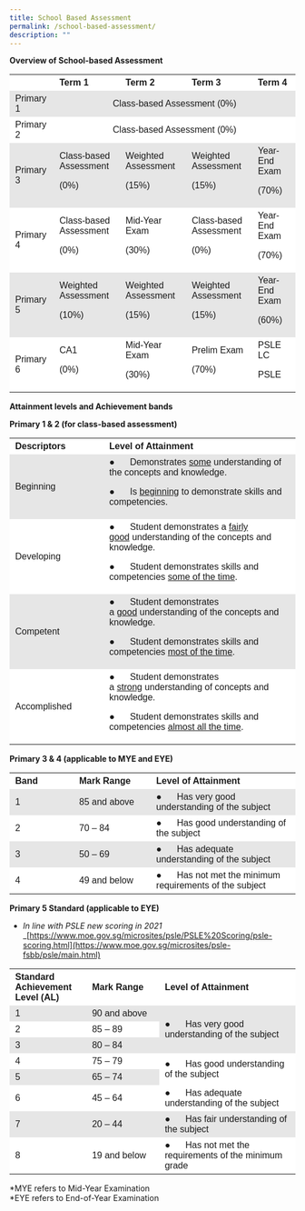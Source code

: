 ```yaml
---
title: School Based Assessment
permalink: /school-based-assessment/
description: ""
---
```



**Overview of School-based Assessment**

<table width="0" style="box-sizing: inherit; border-collapse: collapse; border-spacing: 0px; max-width: 100%;"><tbody style="box-sizing: inherit;"><tr style="box-sizing: inherit; background: rgb(255, 255, 255);"><td width="87" style="box-sizing: inherit; padding: 5px 10px;"></td><td width="191" style="box-sizing: inherit; padding: 5px 10px;"><span style="box-sizing: inherit; font-family: tahoma, arial, helvetica, sans-serif;"><strong style="box-sizing: inherit; font-weight: bold;">Term 1</strong></span></td><td width="191" style="box-sizing: inherit; padding: 5px 10px;"><span style="box-sizing: inherit; font-family: tahoma, arial, helvetica, sans-serif;"><strong style="box-sizing: inherit; font-weight: bold;">Term 2</strong></span></td><td width="191" style="box-sizing: inherit; padding: 5px 10px;"><span style="box-sizing: inherit; font-family: tahoma, arial, helvetica, sans-serif;"><strong style="box-sizing: inherit; font-weight: bold;">Term 3</strong></span></td><td width="191" style="box-sizing: inherit; padding: 5px 10px;"><span style="box-sizing: inherit; font-family: tahoma, arial, helvetica, sans-serif;"><strong style="box-sizing: inherit; font-weight: bold;">Term 4</strong></span></td></tr><tr style="box-sizing: inherit; background: rgb(230, 230, 230);"><td width="87" style="box-sizing: inherit; padding: 5px 10px;"><span style="box-sizing: inherit; font-family: tahoma, arial, helvetica, sans-serif;">Primary 1</span></td><td colspan="4" width="765" style="box-sizing: inherit; padding: 5px 10px; text-align: center;"><span style="box-sizing: inherit; font-family: tahoma, arial, helvetica, sans-serif;">Class-based Assessment (0%)</span></td></tr><tr style="box-sizing: inherit; background: rgb(255, 255, 255);"><td width="87" style="box-sizing: inherit; padding: 5px 10px;"><span style="box-sizing: inherit; font-family: tahoma, arial, helvetica, sans-serif;">Primary 2</span></td><td colspan="4" width="765" style="box-sizing: inherit; padding: 5px 10px; text-align: center;"><span style="box-sizing: inherit; font-family: tahoma, arial, helvetica, sans-serif;">Class-based Assessment (0%)</span></td></tr><tr style="box-sizing: inherit; background: rgb(230, 230, 230);"><td width="87" style="box-sizing: inherit; padding: 5px 10px;"><span style="box-sizing: inherit; font-family: tahoma, arial, helvetica, sans-serif;">Primary 3</span></td><td width="191" style="box-sizing: inherit; padding: 5px 10px;"><span style="box-sizing: inherit; font-family: tahoma, arial, helvetica, sans-serif;">Class-based Assessment</span><p style="box-sizing: inherit; font-size: 1em;"></p><p style="box-sizing: inherit; font-size: 1em;"><span style="box-sizing: inherit; font-family: tahoma, arial, helvetica, sans-serif;">(0%)</span></p></td><td width="191" style="box-sizing: inherit; padding: 5px 10px;"><span style="box-sizing: inherit; font-family: tahoma, arial, helvetica, sans-serif;">Weighted Assessment</span><p style="box-sizing: inherit; font-size: 1em;"></p><p style="box-sizing: inherit; font-size: 1em;"><span style="box-sizing: inherit; font-family: tahoma, arial, helvetica, sans-serif;">(15%)</span></p></td><td width="191" style="box-sizing: inherit; padding: 5px 10px;"><span style="box-sizing: inherit; font-family: tahoma, arial, helvetica, sans-serif;">Weighted Assessment</span><p style="box-sizing: inherit; font-size: 1em;"></p><p style="box-sizing: inherit; font-size: 1em;"><span style="box-sizing: inherit; font-family: tahoma, arial, helvetica, sans-serif;">(15%)</span></p></td><td width="191" style="box-sizing: inherit; padding: 5px 10px;"><span style="box-sizing: inherit; font-family: tahoma, arial, helvetica, sans-serif;">Year-End Exam</span><p style="box-sizing: inherit; font-size: 1em;"></p><p style="box-sizing: inherit; font-size: 1em;"><span style="box-sizing: inherit; font-family: tahoma, arial, helvetica, sans-serif;">(70%)</span></p></td></tr><tr style="box-sizing: inherit; background: rgb(255, 255, 255);"><td width="87" style="box-sizing: inherit; padding: 5px 10px;"><span style="box-sizing: inherit; font-family: tahoma, arial, helvetica, sans-serif;">Primary 4</span></td><td width="191" style="box-sizing: inherit; padding: 5px 10px;"><span style="box-sizing: inherit; font-family: tahoma, arial, helvetica, sans-serif;">Class-based Assessment</span><p style="box-sizing: inherit; font-size: 1em;"></p><p style="box-sizing: inherit; font-size: 1em;"><span style="box-sizing: inherit; font-family: tahoma, arial, helvetica, sans-serif;">(0%)</span></p></td><td width="191" style="box-sizing: inherit; padding: 5px 10px;"><span style="box-sizing: inherit; font-family: tahoma, arial, helvetica, sans-serif;">Mid-Year Exam</span><p style="box-sizing: inherit; font-size: 1em;"></p><p style="box-sizing: inherit; font-size: 1em;"><span style="box-sizing: inherit; font-family: tahoma, arial, helvetica, sans-serif;">(30%)</span></p></td><td width="191" style="box-sizing: inherit; padding: 5px 10px;"><span style="box-sizing: inherit; font-family: tahoma, arial, helvetica, sans-serif;">Class-based Assessment</span><p style="box-sizing: inherit; font-size: 1em;"></p><p style="box-sizing: inherit; font-size: 1em;"><span style="box-sizing: inherit; font-family: tahoma, arial, helvetica, sans-serif;">(0%)</span></p></td><td width="191" style="box-sizing: inherit; padding: 5px 10px;"><span style="box-sizing: inherit; font-family: tahoma, arial, helvetica, sans-serif;">Year-End Exam</span><p style="box-sizing: inherit; font-size: 1em;"></p><p style="box-sizing: inherit; font-size: 1em;"><span style="box-sizing: inherit; font-family: tahoma, arial, helvetica, sans-serif;">(70%)</span></p></td></tr><tr style="box-sizing: inherit; background: rgb(230, 230, 230);"><td width="87" style="box-sizing: inherit; padding: 5px 10px;"><span style="box-sizing: inherit; font-family: tahoma, arial, helvetica, sans-serif;">Primary 5</span></td><td width="191" style="box-sizing: inherit; padding: 5px 10px;"><span style="box-sizing: inherit; font-family: tahoma, arial, helvetica, sans-serif;">Weighted Assessment</span><p style="box-sizing: inherit; font-size: 1em;"></p><p style="box-sizing: inherit; font-size: 1em;"><span style="box-sizing: inherit; font-family: tahoma, arial, helvetica, sans-serif;">(10%)</span></p></td><td width="191" style="box-sizing: inherit; padding: 5px 10px;"><span style="box-sizing: inherit; font-family: tahoma, arial, helvetica, sans-serif;">Weighted Assessment</span><p style="box-sizing: inherit; font-size: 1em;"></p><p style="box-sizing: inherit; font-size: 1em;"><span style="box-sizing: inherit; font-family: tahoma, arial, helvetica, sans-serif;">(15%)</span></p></td><td width="191" style="box-sizing: inherit; padding: 5px 10px;"><span style="box-sizing: inherit; font-family: tahoma, arial, helvetica, sans-serif;">Weighted Assessment</span><p style="box-sizing: inherit; font-size: 1em;"></p><p style="box-sizing: inherit; font-size: 1em;"><span style="box-sizing: inherit; font-family: tahoma, arial, helvetica, sans-serif;">(15%)</span></p></td><td width="191" style="box-sizing: inherit; padding: 5px 10px;"><span style="box-sizing: inherit; font-family: tahoma, arial, helvetica, sans-serif;">Year-End Exam</span><p style="box-sizing: inherit; font-size: 1em;"></p><p style="box-sizing: inherit; font-size: 1em;"><span style="box-sizing: inherit; font-family: tahoma, arial, helvetica, sans-serif;">(60%)</span></p></td></tr><tr style="box-sizing: inherit; background: rgb(255, 255, 255);"><td width="87" style="box-sizing: inherit; padding: 5px 10px;"><span style="box-sizing: inherit; font-family: tahoma, arial, helvetica, sans-serif;">Primary 6</span></td><td width="191" style="box-sizing: inherit; padding: 5px 10px;"><span style="box-sizing: inherit; font-family: tahoma, arial, helvetica, sans-serif;">CA1</span><p style="box-sizing: inherit; font-size: 1em;"></p><p style="box-sizing: inherit; font-size: 1em;"><span style="box-sizing: inherit; font-family: tahoma, arial, helvetica, sans-serif;">(0%)</span></p></td><td width="191" style="box-sizing: inherit; padding: 5px 10px;"><span style="box-sizing: inherit; font-family: tahoma, arial, helvetica, sans-serif;">Mid-Year Exam</span><p style="box-sizing: inherit; font-size: 1em;"></p><p style="box-sizing: inherit; font-size: 1em;"><span style="box-sizing: inherit; font-family: tahoma, arial, helvetica, sans-serif;">(30%)</span></p></td><td width="191" style="box-sizing: inherit; padding: 5px 10px;"><span style="box-sizing: inherit; font-family: tahoma, arial, helvetica, sans-serif;">Prelim Exam</span><p style="box-sizing: inherit; font-size: 1em;"></p><p style="box-sizing: inherit; font-size: 1em;"><span style="box-sizing: inherit; font-family: tahoma, arial, helvetica, sans-serif;">(70%)</span></p></td><td width="191" style="box-sizing: inherit; padding: 5px 10px;"><span style="box-sizing: inherit; font-family: tahoma, arial, helvetica, sans-serif;">PSLE LC</span><p style="box-sizing: inherit; font-size: 1em;"></p><p style="box-sizing: inherit; font-size: 1em;"><span style="box-sizing: inherit; font-family: tahoma, arial, helvetica, sans-serif;">PSLE</span></p></td></tr></tbody></table>

**Attainment levels and Achievement bands**

**Primary 1 & 2 (for class-based assessment)**

<table width="0" style="box-sizing: inherit; border-collapse: collapse; border-spacing: 0px; max-width: 100%;"><tbody style="box-sizing: inherit;"><tr style="box-sizing: inherit; background: rgb(255, 255, 255);"><td width="210" style="box-sizing: inherit; padding: 5px 10px;"><span style="box-sizing: inherit; font-family: tahoma, arial, helvetica, sans-serif;"><strong style="box-sizing: inherit; font-weight: bold;">Descriptors</strong></span></td><td width="414" style="box-sizing: inherit; padding: 5px 10px;"><span style="box-sizing: inherit; font-family: tahoma, arial, helvetica, sans-serif;"><strong style="box-sizing: inherit; font-weight: bold;">Level of Attainment</strong></span></td></tr><tr style="box-sizing: inherit; background: rgb(230, 230, 230);"><td width="210" style="box-sizing: inherit; padding: 5px 10px;"><span style="box-sizing: inherit; font-family: tahoma, arial, helvetica, sans-serif;">Beginning</span></td><td width="414" style="box-sizing: inherit; padding: 5px 10px;"><span style="box-sizing: inherit; font-family: tahoma, arial, helvetica, sans-serif;">●&nbsp;&nbsp;&nbsp;&nbsp;&nbsp; Demonstrates<span>&nbsp;</span><u style="box-sizing: inherit;">some</u><span>&nbsp;</span>understanding of the concepts and knowledge.</span><p style="box-sizing: inherit; font-size: 1em;"></p><p style="box-sizing: inherit; font-size: 1em;"><span style="box-sizing: inherit; font-family: tahoma, arial, helvetica, sans-serif;">●&nbsp;&nbsp;&nbsp;&nbsp;&nbsp; Is<span>&nbsp;</span><u style="box-sizing: inherit;">beginning</u><span>&nbsp;</span>to demonstrate skills and competencies.</span></p></td></tr><tr style="box-sizing: inherit; background: rgb(255, 255, 255);"><td width="210" style="box-sizing: inherit; padding: 5px 10px;"><span style="box-sizing: inherit; font-family: tahoma, arial, helvetica, sans-serif;">Developing</span></td><td width="414" style="box-sizing: inherit; padding: 5px 10px;"><span style="box-sizing: inherit; font-family: tahoma, arial, helvetica, sans-serif;">●&nbsp;&nbsp;&nbsp;&nbsp;&nbsp; Student demonstrates a<span>&nbsp;</span><u style="box-sizing: inherit;">fairly good</u><span>&nbsp;</span>understanding of the concepts and knowledge.</span><p style="box-sizing: inherit; font-size: 1em;"></p><p style="box-sizing: inherit; font-size: 1em;"><span style="box-sizing: inherit; font-family: tahoma, arial, helvetica, sans-serif;">●&nbsp;&nbsp;&nbsp;&nbsp;&nbsp; Student demonstrates skills and competencies<span>&nbsp;</span><u style="box-sizing: inherit;">some of the time</u>.</span></p></td></tr><tr style="box-sizing: inherit; background: rgb(230, 230, 230);"><td width="210" style="box-sizing: inherit; padding: 5px 10px;"><span style="box-sizing: inherit; font-family: tahoma, arial, helvetica, sans-serif;">Competent</span></td><td width="414" style="box-sizing: inherit; padding: 5px 10px;"><span style="box-sizing: inherit; font-family: tahoma, arial, helvetica, sans-serif;">●&nbsp;&nbsp;&nbsp;&nbsp;&nbsp; Student demonstrates a<span>&nbsp;</span><u style="box-sizing: inherit;">good</u><span>&nbsp;</span>understanding of the concepts and knowledge.</span><p style="box-sizing: inherit; font-size: 1em;"></p><p style="box-sizing: inherit; font-size: 1em;"><span style="box-sizing: inherit; font-family: tahoma, arial, helvetica, sans-serif;">●&nbsp;&nbsp;&nbsp;&nbsp;&nbsp; Student demonstrates skills and competencies<span>&nbsp;</span><u style="box-sizing: inherit;">most of the time</u>.</span></p></td></tr><tr style="box-sizing: inherit; background: rgb(255, 255, 255);"><td width="210" style="box-sizing: inherit; padding: 5px 10px;"><span style="box-sizing: inherit; font-family: tahoma, arial, helvetica, sans-serif;">Accomplished</span></td><td width="414" style="box-sizing: inherit; padding: 5px 10px;"><span style="box-sizing: inherit; font-family: tahoma, arial, helvetica, sans-serif;">●&nbsp;&nbsp;&nbsp;&nbsp;&nbsp; Student demonstrates a<span>&nbsp;</span><u style="box-sizing: inherit;">strong</u><span>&nbsp;</span>understanding of concepts and knowledge.</span><p style="box-sizing: inherit; font-size: 1em;"></p><p style="box-sizing: inherit; font-size: 1em;"><span style="box-sizing: inherit; font-family: tahoma, arial, helvetica, sans-serif;">●&nbsp;&nbsp;&nbsp;&nbsp;&nbsp; Student demonstrates skills and competencies<span>&nbsp;</span><u style="box-sizing: inherit;">almost all the time</u>.</span></p></td></tr></tbody></table>

**Primary 3 & 4 (applicable to MYE and EYE)**

<table width="0" style="box-sizing: inherit; border-collapse: collapse; border-spacing: 0px; max-width: 100%;"><tbody style="box-sizing: inherit;"><tr style="box-sizing: inherit; background: rgb(255, 255, 255);"><td width="130" style="box-sizing: inherit; padding: 5px 10px;"><span style="box-sizing: inherit; font-family: tahoma, arial, helvetica, sans-serif;"><strong style="box-sizing: inherit; font-weight: bold;">Band</strong></span></td><td width="163" style="box-sizing: inherit; padding: 5px 10px;"><span style="box-sizing: inherit; font-family: tahoma, arial, helvetica, sans-serif;"><strong style="box-sizing: inherit; font-weight: bold;">Mark Range</strong></span></td><td width="330" style="box-sizing: inherit; padding: 5px 10px;"><span style="box-sizing: inherit; font-family: tahoma, arial, helvetica, sans-serif;"><strong style="box-sizing: inherit; font-weight: bold;">Level of Attainment</strong></span></td></tr><tr style="box-sizing: inherit; background: rgb(230, 230, 230);"><td width="130" style="box-sizing: inherit; padding: 5px 10px;"><span style="box-sizing: inherit; font-family: tahoma, arial, helvetica, sans-serif;">1</span></td><td width="163" style="box-sizing: inherit; padding: 5px 10px;"><span style="box-sizing: inherit; font-family: tahoma, arial, helvetica, sans-serif;">85 and above</span></td><td width="330" style="box-sizing: inherit; padding: 5px 10px;"><span style="box-sizing: inherit; font-family: tahoma, arial, helvetica, sans-serif;">●&nbsp;&nbsp;&nbsp;&nbsp;&nbsp; Has very good understanding of the subject</span></td></tr><tr style="box-sizing: inherit; background: rgb(255, 255, 255);"><td width="130" style="box-sizing: inherit; padding: 5px 10px;"><span style="box-sizing: inherit; font-family: tahoma, arial, helvetica, sans-serif;">2</span></td><td width="163" style="box-sizing: inherit; padding: 5px 10px;"><span style="box-sizing: inherit; font-family: tahoma, arial, helvetica, sans-serif;">70 – 84</span></td><td width="330" style="box-sizing: inherit; padding: 5px 10px;"><span style="box-sizing: inherit; font-family: tahoma, arial, helvetica, sans-serif;">●&nbsp;&nbsp;&nbsp;&nbsp;&nbsp; Has good understanding of the subject</span></td></tr><tr style="box-sizing: inherit; background: rgb(230, 230, 230);"><td width="130" style="box-sizing: inherit; padding: 5px 10px;"><span style="box-sizing: inherit; font-family: tahoma, arial, helvetica, sans-serif;">3</span></td><td width="163" style="box-sizing: inherit; padding: 5px 10px;"><span style="box-sizing: inherit; font-family: tahoma, arial, helvetica, sans-serif;">50 – 69</span></td><td width="330" style="box-sizing: inherit; padding: 5px 10px;"><span style="box-sizing: inherit; font-family: tahoma, arial, helvetica, sans-serif;">●&nbsp;&nbsp;&nbsp;&nbsp;&nbsp; Has adequate understanding of the subject</span></td></tr><tr style="box-sizing: inherit; background: rgb(255, 255, 255);"><td width="130" style="box-sizing: inherit; padding: 5px 10px;"><span style="box-sizing: inherit; font-family: tahoma, arial, helvetica, sans-serif;">4</span></td><td width="163" style="box-sizing: inherit; padding: 5px 10px;"><span style="box-sizing: inherit; font-family: tahoma, arial, helvetica, sans-serif;">49 and below</span></td><td width="330" style="box-sizing: inherit; padding: 5px 10px;"><span style="box-sizing: inherit; font-family: tahoma, arial, helvetica, sans-serif;">●&nbsp;&nbsp;&nbsp;&nbsp;&nbsp; Has not met the minimum requirements of the subject</span></td></tr></tbody></table>

**Primary 5 Standard (applicable to EYE)**

*   *In line with PSLE new scoring in 2021*  
    _[https://www.moe.gov.sg/microsites/psle/PSLE%20Scoring/psle-scoring.html](https://www.moe.gov.sg/microsites/psle-fsbb/psle/main.html)

<table width="0" style="box-sizing: inherit; border-collapse: collapse; border-spacing: 0px; max-width: 100%;"><tbody style="box-sizing: inherit;"><tr style="box-sizing: inherit; background: rgb(255, 255, 255);"><td width="130" style="box-sizing: inherit; padding: 5px 10px;"><span style="box-sizing: inherit; font-family: tahoma, arial, helvetica, sans-serif;"><strong style="box-sizing: inherit; font-weight: bold;">Standard Achievement Level (AL)</strong></span></td><td width="163" style="box-sizing: inherit; padding: 5px 10px;"><span style="box-sizing: inherit; font-family: tahoma, arial, helvetica, sans-serif;"><strong style="box-sizing: inherit; font-weight: bold;">Mark Range</strong></span></td><td width="330" style="box-sizing: inherit; padding: 5px 10px;"><span style="box-sizing: inherit; font-family: tahoma, arial, helvetica, sans-serif;"><strong style="box-sizing: inherit; font-weight: bold;">Level of Attainment</strong></span></td></tr><tr style="box-sizing: inherit; background: rgb(230, 230, 230);"><td width="130" style="box-sizing: inherit; padding: 5px 10px;"><span style="box-sizing: inherit; font-family: tahoma, arial, helvetica, sans-serif;">1</span></td><td width="163" style="box-sizing: inherit; padding: 5px 10px;"><span style="box-sizing: inherit; font-family: tahoma, arial, helvetica, sans-serif;">90 and above</span></td><td rowspan="3" width="330" style="box-sizing: inherit; padding: 5px 10px;"><span style="box-sizing: inherit; font-family: tahoma, arial, helvetica, sans-serif;">●&nbsp;&nbsp;&nbsp;&nbsp;&nbsp; Has very good understanding of the subject</span></td></tr><tr style="box-sizing: inherit; background: rgb(255, 255, 255);"><td width="130" style="box-sizing: inherit; padding: 5px 10px;"><span style="box-sizing: inherit; font-family: tahoma, arial, helvetica, sans-serif;">2</span></td><td width="163" style="box-sizing: inherit; padding: 5px 10px;"><span style="box-sizing: inherit; font-family: tahoma, arial, helvetica, sans-serif;">85 – 89</span></td></tr><tr style="box-sizing: inherit; background: rgb(230, 230, 230);"><td width="130" style="box-sizing: inherit; padding: 5px 10px;"><span style="box-sizing: inherit; font-family: tahoma, arial, helvetica, sans-serif;">3</span></td><td width="163" style="box-sizing: inherit; padding: 5px 10px;"><span style="box-sizing: inherit; font-family: tahoma, arial, helvetica, sans-serif;">80 – 84</span></td></tr><tr style="box-sizing: inherit; background: rgb(255, 255, 255);"><td width="130" style="box-sizing: inherit; padding: 5px 10px;"><span style="box-sizing: inherit; font-family: tahoma, arial, helvetica, sans-serif;">4</span></td><td width="163" style="box-sizing: inherit; padding: 5px 10px;"><span style="box-sizing: inherit; font-family: tahoma, arial, helvetica, sans-serif;">75 – 79</span></td><td rowspan="2" width="330" style="box-sizing: inherit; padding: 5px 10px;"><span style="box-sizing: inherit; font-family: tahoma, arial, helvetica, sans-serif;">●&nbsp;&nbsp;&nbsp;&nbsp;&nbsp; Has good understanding of the subject</span></td></tr><tr style="box-sizing: inherit; background: rgb(230, 230, 230);"><td width="130" style="box-sizing: inherit; padding: 5px 10px;"><span style="box-sizing: inherit; font-family: tahoma, arial, helvetica, sans-serif;">5</span></td><td width="163" style="box-sizing: inherit; padding: 5px 10px;"><span style="box-sizing: inherit; font-family: tahoma, arial, helvetica, sans-serif;">65 – 74</span></td></tr><tr style="box-sizing: inherit; background: rgb(255, 255, 255);"><td width="130" style="box-sizing: inherit; padding: 5px 10px;"><span style="box-sizing: inherit; font-family: tahoma, arial, helvetica, sans-serif;">6</span></td><td width="163" style="box-sizing: inherit; padding: 5px 10px;"><span style="box-sizing: inherit; font-family: tahoma, arial, helvetica, sans-serif;">45 – 64</span></td><td width="330" style="box-sizing: inherit; padding: 5px 10px;"><span style="box-sizing: inherit; font-family: tahoma, arial, helvetica, sans-serif;">●&nbsp;&nbsp;&nbsp;&nbsp;&nbsp; Has adequate understanding of the subject</span></td></tr><tr style="box-sizing: inherit; background: rgb(230, 230, 230);"><td width="130" style="box-sizing: inherit; padding: 5px 10px;"><span style="box-sizing: inherit; font-family: tahoma, arial, helvetica, sans-serif;">7</span></td><td width="163" style="box-sizing: inherit; padding: 5px 10px;"><span style="box-sizing: inherit; font-family: tahoma, arial, helvetica, sans-serif;">20 – 44</span></td><td width="330" style="box-sizing: inherit; padding: 5px 10px;"><span style="box-sizing: inherit; font-family: tahoma, arial, helvetica, sans-serif;">●&nbsp;&nbsp;&nbsp;&nbsp;&nbsp; Has fair understanding of the subject</span></td></tr><tr style="box-sizing: inherit; background: rgb(255, 255, 255);"><td width="130" style="box-sizing: inherit; padding: 5px 10px;"><span style="box-sizing: inherit; font-family: tahoma, arial, helvetica, sans-serif;">8</span></td><td width="163" style="box-sizing: inherit; padding: 5px 10px;"><span style="box-sizing: inherit; font-family: tahoma, arial, helvetica, sans-serif;">19 and below</span></td><td width="330" style="box-sizing: inherit; padding: 5px 10px;"><span style="box-sizing: inherit; font-family: tahoma, arial, helvetica, sans-serif;">●&nbsp;&nbsp;&nbsp;&nbsp;&nbsp; Has not met the requirements of the minimum grade</span></td></tr></tbody></table>

\*MYE refers to Mid-Year Examination  
\*EYE refers to End-of-Year Examination